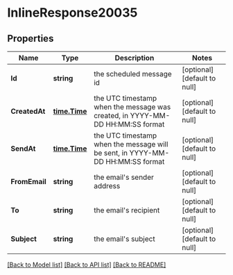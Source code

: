 # InlineResponse20035

## Properties
Name | Type | Description | Notes
------------ | ------------- | ------------- | -------------
**Id** | **string** | the scheduled message id | [optional] [default to null]
**CreatedAt** | [**time.Time**](time.Time.md) | the UTC timestamp when the message was created, in YYYY-MM-DD HH:MM:SS format | [optional] [default to null]
**SendAt** | [**time.Time**](time.Time.md) | the UTC timestamp when the message will be sent, in YYYY-MM-DD HH:MM:SS format | [optional] [default to null]
**FromEmail** | **string** | the email&#x27;s sender address | [optional] [default to null]
**To** | **string** | the email&#x27;s recipient | [optional] [default to null]
**Subject** | **string** | the email&#x27;s subject | [optional] [default to null]

[[Back to Model list]](../README.md#documentation-for-models) [[Back to API list]](../README.md#documentation-for-api-endpoints) [[Back to README]](../README.md)

